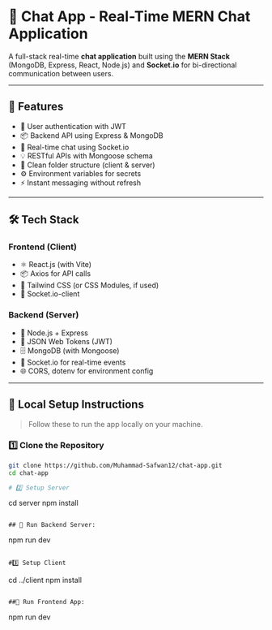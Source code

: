# 💬 Chat App - Real-Time MERN Chat Application

A full-stack real-time **chat application** built using the **MERN Stack** (MongoDB, Express, React, Node.js) and **Socket.io** for bi-directional communication between users.

---

## 🚀 Features

- 🔐 User authentication with JWT  
- 📦 Backend API using Express & MongoDB  
- 💬 Real-time chat using Socket.io  
- 💡 RESTful APIs with Mongoose schema  
- 📁 Clean folder structure (client & server)  
- ⚙️ Environment variables for secrets  
- ⚡ Instant messaging without refresh  

---

## 🛠️ Tech Stack

### Frontend (Client)

- ⚛️ React.js (with Vite)  
- 📦 Axios for API calls  
- 🎨 Tailwind CSS (or CSS Modules, if used)  
- 🔄 Socket.io-client  

### Backend (Server)

- 🧠 Node.js + Express  
- 🔐 JSON Web Tokens (JWT)  
- 🗄️ MongoDB (with Mongoose)  
- 📡 Socket.io for real-time events  
- 🌐 CORS, dotenv for environment config  

---

## 🧪 Local Setup Instructions

> Follow these to run the app locally on your machine.

### 1️⃣ Clone the Repository

```bash
git clone https://github.com/Muhammad-Safwan12/chat-app.git
cd chat-app

# 2️⃣ Setup Server
```
cd server
npm install
```

## 🔄 Run Backend Server:
```
npm run dev
```

#3️⃣ Setup Client
```
cd ../client
npm install
```

##🔄 Run Frontend App:
```
npm run dev
```
